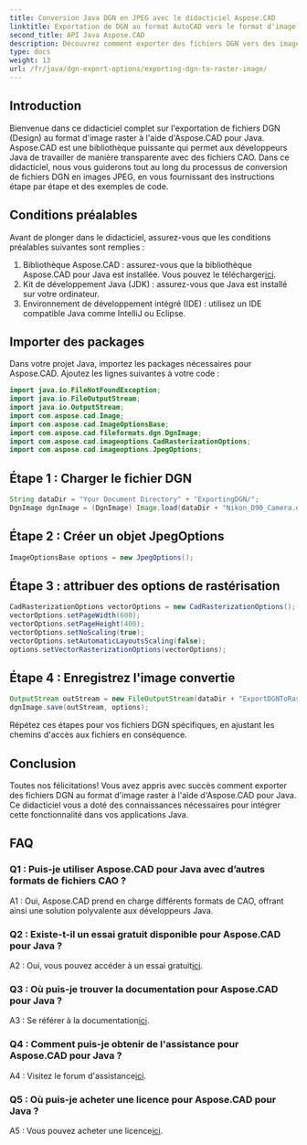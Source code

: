 ```yaml
---
title: Conversion Java DGN en JPEG avec le didacticiel Aspose.CAD
linktitle: Exportation de DGN au format AutoCAD vers le format d'image raster
second_title: API Java Aspose.CAD
description: Découvrez comment exporter des fichiers DGN vers des images JPEG en Java à l'aide d'Aspose.CAD. Ce didacticiel étape par étape vous guide tout au long du processus sans effort.
type: docs
weight: 13
url: /fr/java/dgn-export-options/exporting-dgn-to-raster-image/
---
```

## Introduction

Bienvenue dans ce didacticiel complet sur l'exportation de fichiers DGN (Design) au format d'image raster à l'aide d'Aspose.CAD pour Java. Aspose.CAD est une bibliothèque puissante qui permet aux développeurs Java de travailler de manière transparente avec des fichiers CAO. Dans ce didacticiel, nous vous guiderons tout au long du processus de conversion de fichiers DGN en images JPEG, en vous fournissant des instructions étape par étape et des exemples de code.

## Conditions préalables

Avant de plonger dans le didacticiel, assurez-vous que les conditions préalables suivantes sont remplies :
1.  Bibliothèque Aspose.CAD : assurez-vous que la bibliothèque Aspose.CAD pour Java est installée. Vous pouvez le télécharger[ici](https://releases.aspose.com/cad/java/).
2. Kit de développement Java (JDK) : assurez-vous que Java est installé sur votre ordinateur.
3. Environnement de développement intégré (IDE) : utilisez un IDE compatible Java comme IntelliJ ou Eclipse.

## Importer des packages

Dans votre projet Java, importez les packages nécessaires pour Aspose.CAD. Ajoutez les lignes suivantes à votre code :

```java
import java.io.FileNotFoundException;
import java.io.FileOutputStream;
import java.io.OutputStream;
import com.aspose.cad.Image;
import com.aspose.cad.ImageOptionsBase;
import com.aspose.cad.fileformats.dgn.DgnImage;
import com.aspose.cad.imageoptions.CadRasterizationOptions;
import com.aspose.cad.imageoptions.JpegOptions;
```

## Étape 1 : Charger le fichier DGN

```java
String dataDir = "Your Document Directory" + "ExportingDGN/";
DgnImage dgnImage = (DgnImage) Image.load(dataDir + "Nikon_D90_Camera.dgn");
```

## Étape 2 : Créer un objet JpegOptions

```java
ImageOptionsBase options = new JpegOptions();
```

## Étape 3 : attribuer des options de rastérisation

```java
CadRasterizationOptions vectorOptions = new CadRasterizationOptions();
vectorOptions.setPageWidth(600);
vectorOptions.setPageHeight(400);
vectorOptions.setNoScaling(true);
vectorOptions.setAutomaticLayoutsScaling(false);
options.setVectorRasterizationOptions(vectorOptions);
```

## Étape 4 : Enregistrez l'image convertie

```java
OutputStream outStream = new FileOutputStream(dataDir + "ExportDGNToRasterImage_Out.jpg");
dgnImage.save(outStream, options);
```

Répétez ces étapes pour vos fichiers DGN spécifiques, en ajustant les chemins d'accès aux fichiers en conséquence.

## Conclusion

Toutes nos félicitations! Vous avez appris avec succès comment exporter des fichiers DGN au format d'image raster à l'aide d'Aspose.CAD pour Java. Ce didacticiel vous a doté des connaissances nécessaires pour intégrer cette fonctionnalité dans vos applications Java.

## FAQ

### Q1 : Puis-je utiliser Aspose.CAD pour Java avec d’autres formats de fichiers CAO ?

A1 : Oui, Aspose.CAD prend en charge différents formats de CAO, offrant ainsi une solution polyvalente aux développeurs Java.

### Q2 : Existe-t-il un essai gratuit disponible pour Aspose.CAD pour Java ?

 A2 : Oui, vous pouvez accéder à un essai gratuit[ici](https://releases.aspose.com/).

### Q3 : Où puis-je trouver la documentation pour Aspose.CAD pour Java ?

 A3 : Se référer à la documentation[ici](https://reference.aspose.com/cad/java/).

### Q4 : Comment puis-je obtenir de l'assistance pour Aspose.CAD pour Java ?

 A4 : Visitez le forum d'assistance[ici](https://forum.aspose.com/c/cad/19).

### Q5 : Où puis-je acheter une licence pour Aspose.CAD pour Java ?

 A5 : Vous pouvez acheter une licence[ici](https://purchase.aspose.com/buy).
